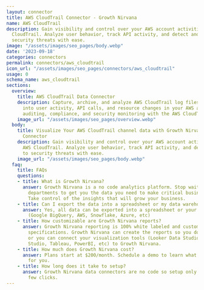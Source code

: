 ```yaml
---
layout: connector
title: AWS CloudTrail Connector - Growth Nirvana
name: AWS CloudTrail
description: Gain visibility and control over your AWS account activities with AWS
  CloudTrail. Analyze user behavior, track API activity, and detect and respond to
  security threats with ease.
image: "/assets/images/seo_pages/body.webp"
date: '2023-09-18'
categories: connectors
permalink: connectors/aws_cloudtrail
icon_url: "/assets/images/seo_pages/connectors/aws_cloudtrail"
usage: 0
schema_name: aws_cloudtrail
sections:
  overview:
    title: AWS CloudTrail Data Connector
    description: Capture, archive, and analyze AWS CloudTrail log files to gain insights
      into user activity, API calls, and resource changes in your AWS account. Enable
      auditing, compliance, and security monitoring with the AWS CloudTrail connector.
    image_url: "/assets/images/seo_pages/overview.webp"
  body:
    title: Visualize Your AWS CloudTrail channel data with Growth Nirvana's AWS CloudTrail
      Connector
    description: Gain visibility and control over your AWS account activities with
      AWS CloudTrail. Analyze user behavior, track API activity, and detect and respond
      to security threats with ease.
    image_url: "/assets/images/seo_pages/body.webp"
  faq:
    title: FAQs
    questions:
    - title: What is Growth Nirvana?
      answer: Growth Nirvana is a no code analytics platform. Stop waiting for other
        departments to get you the data you need to make critical business decisions.
        Take control of the insights that will grow your business.
    - title: Can I export the data into a spreadsheet or my data warehouse?
      answer: Yes, all data can be exported into a spreadsheet or your data warehouse
        (Google BigQuery, AWS, Snowflake, Azure, etc)
    - title: How customizable are Growth Nirvana reports?
      answer: Growth Nirvana reporting is 100% white labeled and customized to your
        specifications. Growth Nirvana can create the reports so you don’t have to
        or you can connect your visualization tools (Looker Data Studio/Google Data
        Studio, Tableau, PowerBI, etc) to Growth Nirvana.
    - title: How much does Growth Nirvana cost?
      answer: Plans start at $200/month. Schedule a demo to learn what plan is best
        for you.
    - title: How long does it take to setup?
      answer: Growth Nirvana data connectors are no code so setup only requires a
        few clicks.
---
```

